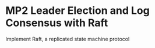 # MP2 Leader Election and Log Consensus with Raft
Implement Raft, a replicated state machine protocol
